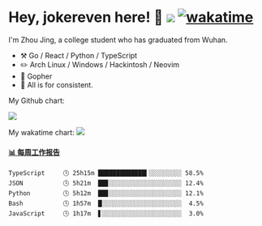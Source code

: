 # Hey, jokereven here! 👋 ![](https://visitor-badge.laobi.icu/badge?page_id=jokereven.readme) [![wakatime](https://wakatime.com/badge/user/eada5769-12fd-41f7-af3d-65254494dce1.svg)](https://wakatime.com/@eada5769-12fd-41f7-af3d-65254494dce1)

I'm Zhou Jing, a college student who has graduated from Wuhan.
-   :hammer_and_pick: Go / React / Python / TypeScript
-   :pencil2: Arch Linux / Windows / Hackintosh / Neovim
-   :seedling: Gopher
-   :thought_balloon: All is for consistent.

My Github chart:

![](https://ghchart.rshah.org/JonnieWayy)

My wakatime chart:
![](https://wakatime.com/share/@jokereven/1679dc82-4bf9-4b63-9203-390d608503de.png)

<!-- waka-box start -->
#### <a href="https://gist.github.com/9f8118785e2d128d746db5f61b0e0a2a" target="_blank">📊 每周工作报告</a>
```text
TypeScript     🕓 25h15m █████████████▍░░░░░░░░░ 58.5%
JSON           🕓 5h21m  ██▊░░░░░░░░░░░░░░░░░░░░ 12.4%
Python         🕓 5h12m  ██▊░░░░░░░░░░░░░░░░░░░░ 12.1%
Bash           🕓 1h57m  █░░░░░░░░░░░░░░░░░░░░░░  4.5%
JavaScript     🕓 1h17m  ▋░░░░░░░░░░░░░░░░░░░░░░  3.0%
```
<!-- Powered by https://github.com/journey-ad/waka-box-go . -->
<!-- waka-box end -->
